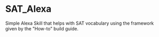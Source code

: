 # SAT_Alexa
Simple Alexa Skill that helps with SAT vocabulary using the framework given by the "How-to" build guide. 
